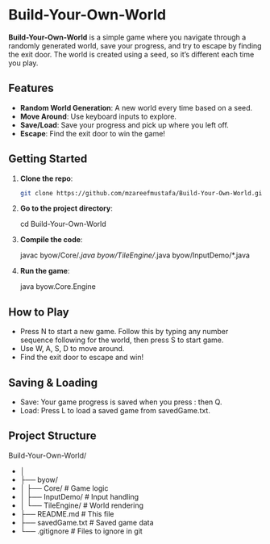 # Build-Your-Own-World

**Build-Your-Own-World** is a simple game where you navigate through a randomly generated world, save your progress, and try to escape by finding the exit door. The world is created using a seed, so it’s different each time you play.

## Features

- **Random World Generation**: A new world every time based on a seed.
- **Move Around**: Use keyboard inputs to explore.
- **Save/Load**: Save your progress and pick up where you left off.
- **Escape**: Find the exit door to win the game!

## Getting Started

1. **Clone the repo**:

   ```bash
   git clone https://github.com/mzareefmustafa/Build-Your-Own-World.git

2. **Go to the project directory**:
    
   cd Build-Your-Own-World

4. **Compile the code**:
   
   javac byow/Core/*.java byow/TileEngine/*.java byow/InputDemo/*.java
   
6. **Run the game**:
   
   java byow.Core.Engine
  
## How to Play

- Press N to start a new game. Follow this by typing any number sequence following for the world, then press S to start game.
- Use W, A, S, D to move around.
- Find the exit door to escape and win!

## Saving & Loading

- Save: Your game progress is saved when you press : then Q.
- Load: Press L to load a saved game from savedGame.txt.

## Project Structure

Build-Your-Own-World/

-   │
-   ├── byow/
-   │   ├── Core/           # Game logic
-   │   ├── InputDemo/      # Input handling
-   │   └── TileEngine/     # World rendering
-   ├── README.md           # This file
-   ├── savedGame.txt       # Saved game data
-   └── .gitignore          # Files to ignore in git
